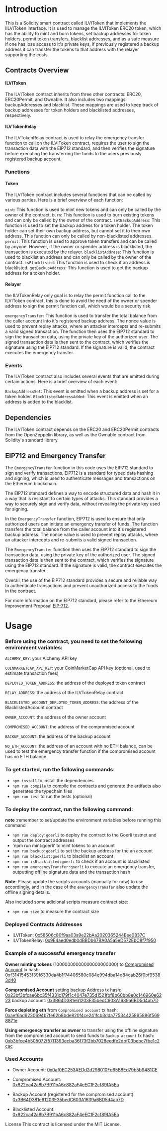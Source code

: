 # Introduction

This is a Solidity smart contract called ILVIToken that implements the IILVIToken interface. It is used to manage the ILVIToken ERC20 token, which has the ability to mint and burn tokens, set backup addresses for token holders, permit token transfers, blacklist addresses, and as a safe measure if one has lose access to it's private keys, if previously registered a backup address it can transfer the tokens to that address with the relayer supporting the costs.

## Contracts Overview

#### ILVIToken

The ILVIToken contract inherits from three other contracts: ERC20, ERC20Permit, and Ownable. It also includes two mappings: backupAddresses and blacklist. These mappings are used to keep track of backup addresses for token holders and blacklisted addresses, respectively.

#### ILVTokenRelay

The ILVTokenRelay contract is used to relay the emergency transfer function to call on the ILVIToken contract, requires the user to sign the transaction data with the EIP712 standard, and then verifies the signature before executing the transferring the funds to the users previously registered backup account.

### Functions

#### Token

The ILVIToken contract includes several functions that can be called by various parties. Here is a brief overview of each function:

`mint`: This function is used to mint new tokens and can only be called by the owner of the contract.
`burn`: This function is used to burn existing tokens and can only be called by the owner of the contract.
`setBackupAddress`: This function is used to set the backup address for a token holder. The token holder can set their own backup address, but cannot set it to their own address. This function can only be called by non-blacklisted addresses.
`permit`: This function is used to approve token transfers and can be called by anyone. However, if the owner or spender address is blacklisted, the transaction is executed by the relayer.
`blacklistAddress`: This function is used to blacklist an address and can only be called by the owner of the contract.
`isBlacklisted`: This function is used to check if an address is blacklisted.
`getBackupAddress`: This function is used to get the backup address for a token holder.

#### Relayer

the ILVTokenRelay only goal is to relay the permit function call to the ILVIToken contract, this is done to avoid the need of the owner or spender address to sign the permit function call, which would be a security risk.

`emergencyTransfer`: This function is used to transfer the total balance from the caller account into it's registered backup address. The nonce value is used to prevent replay attacks, where an attacker intercepts and re-submits a valid signed transaction. The function then uses the EIP712 standard to sign the transaction data, using the private key of the authorized user. The signed transaction data is then sent to the contract, which verifies the signature using the EIP712 standard. If the signature is valid, the contract executes the emergency transfer.

### Events

The ILVIToken contract also includes several events that are emitted during certain actions. Here is a brief overview of each event:

`BackupAddressSet`: This event is emitted when a backup address is set for a token holder.
`BlacklistedAddressAdded`: This event is emitted when an address is added to the blacklist.

## Dependencies

The ILVIToken contract depends on the ERC20 and ERC20Permit contracts from the OpenZeppelin library, as well as the Ownable contract from Solidity's standard library.

## EIP712 and Emergency Transfer

The `EmergencyTransfer` function in this code uses the EIP712 standard to sign and verify transactions. EIP712 is a standard for typed data hashing and signing, which is used to authenticate messages and transactions on the Ethereum blockchain.

The EIP712 standard defines a way to encode structured data and hash it in a way that is resistant to certain types of attacks. This standard provides a way to securely sign and verify data, without revealing the private key used for signing.

In the `EmergencyTransfer` function, EIP712 is used to ensure that only authorized users can initiate an emergency transfer of funds. The function transfers the total balance from the caller account into it's registered backup address. The nonce value is used to prevent replay attacks, where an attacker intercepts and re-submits a valid signed transaction.

The `EmergencyTransfer` function then uses the EIP712 standard to sign the transaction data, using the private key of the authorized user. The signed transaction data is then sent to the contract, which verifies the signature using the EIP712 standard. If the signature is valid, the contract executes the emergency transfer.

Overall, the use of the EIP712 standard provides a secure and reliable way to authenticate transactions and prevent unauthorized access to the funds in the contract.

For more information on the EIP712 standard, please refer to the Ethereum Improvement Proposal [EIP-712](https://eips.ethereum.org/EIPS/eip-712).

# Usage

### Before using the contract, you need to set the following environment variables:

`ALCHEMY_KEY`: your Alchemy API key

`COINMARKETCAP_API_KEY`: your CoinMarketCap API key (optional, used to estimate transaction fees)

`DEPLOYED_TOKEN_ADDRESS`: the address of the deployed token contract

`RELAY_ADDRESS`: the address of the ILVTokenRelay contract

`BLACKLISTED_ACCOUNT_DEPLOYED_TOKEN_ADDRESS`: the address of the BlacklistedAccount contract

`OWNER_ACCOUNT`: the address of the owner account

`COMPROMISED_ACCOUNT`: the address of the compromised account

`BACKUP_ACCOUNT`: the address of the backup account

`NO_ETH_ACCOUNT`: the address of an account with no ETH balance, can be used to test the emergency transfer
function if the compromised account has no ETH balance

### To get started, run the following commands:

- `npm install` to install the dependencies
- `npm run compile` to compile the contracts and generate the artifacts also generates the typechain files
- `npm run test` to run the tests (optional)

### To deploy the contract, run the following command:

**note** :remember to set/update the environment variables before running this command

- `npm run deploy:goerli` to deploy the contract to the Goerli testnet and output the contract addresses
- 'npm run mint:goerli' to mint tokens to an account
- `npm run backup:goerli` to set the backup address for the an account
- `npm run blacklist:goerli` to blacklist an account
- `npm run isBlacklisted:goerli` to check if an account is blacklisted
- `npm run emergencyTransfer:goerli` to execute an emergency transfer, outputting offline signature data and the transaction hash

**Note**: Please update the scripts accounts (manually for now) to use accordingly, and in the case of the `emergencyTransfer` also update the offline signing details.

Also included some adicional scripts measure contract size:

- `npm run size` to measure the contract size

### Deployed Contracts Addresses

- ILVIToken: [0x58506c80f9aa03a9e22bAa2020365244Eee0837C](https://goerli.etherscan.io/address/0x58506c80f9aa03a9e22baa2020365244eee0837c)
- ILVTokenRelay: [0x9E4aed0edb0dBBDb67BA0A5a5eD572EbC8f7f950](https://goerli.etherscan.io/address/0x9e4aed0edb0dbbdb67ba0a5a5ed572ebc8f7f950)

### Example of a successful emergency transfer

**Owner minting tokens** (10000000000000000000000) to [Compromised Account](https://goerli.etherscan.io/address/0x822ca42a8b7B911bA6c882aF4eEC1F2cf89fA5Ea) tx hash:
[0xf31415453f39f6330da4b1f74406580c084e994dba14d84cab26f0bf95383d40](https://goerli.etherscan.io/tx/0xf31415453f39f6330da4b1f74406580c084e994dba14d84cab26f0bf95383d40)

**Compromised Account** setting backup Address
tx hash: [0x23bf3bfcae6bc35f4331c179f1c4047e735d1521fbf8b60bb8e0c146960e6223](https://goerli.etherscan.io/tx/0x23bf3bfcae6bc35f4331c179f1c4047e735d1521fbf8b60bb8e0c146960e6223)
backup account: [0x3B64D381e61203E35bedC603A1639a6BD5d4ab7D](https://goerli.etherscan.io/address/0x3B64D381e61203E35bedC603A1639a6BD5d4ab7D)

**Force depleting eth** from `Compromised account` tx hash: [0xaef6ad6230694b7fe62b8bde820f4ce241fcb3dda77534425895886f5698871e](https://goerli.etherscan.io/tx/0xaef6ad6230694b7fe62b8bde820f4ce241fcb3dda77534425895886f5698871e)

**Using emergency transfer as owner** to transfer using the offline signature from the compromised account to send funds to `Backup account` tx hash:
[0xb3bfce4b505072f57f1393ecba36f73f2bb7028eedfe2dbf03bebc7fbe1c2cac](https://goerli.etherscan.io/tx/0xb3bfce4b505072f57f1393ecba36f73f2bb7028eedfe2dbf03bebc7fbe1c2cac)

### Used Accounts

- Owner Account: [0x0af0EC253AEDd2d298010Fd65B8Ed79b5b9481CE](https://goerli.etherscan.io/address/0x0af0EC253AEDd2d298010Fd65B8Ed79b5b9481CE)

- Compromised Account: [0x822ca42a8b7B911bA6c882aF4eEC1F2cf89fA5Ea](https://goerli.etherscan.io/address/0x822ca42a8b7B911bA6c882aF4eEC1F2cf89fA5Ea)

- Backup Account (registered for the compromised account): [0x3B64D381e61203E35bedC603A1639a6BD5d4ab7D](https://goerli.etherscan.io/address/0x3B64D381e61203E35bedC603A1639a6BD5d4ab7D)

- Blacklisted Account: [0x822ca42a8b7B911bA6c882aF4eEC1F2cf89fA5Ea](https://goerli.etherscan.io/address/0x822ca42a8b7B911bA6c882aF4eEC1F2cf89fA5Ea)

License
This contract is licensed under the MIT License.
